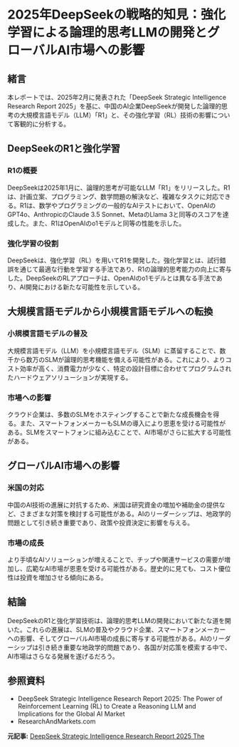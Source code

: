 # 2025年DeepSeekの戦略的知見：強化学習による論理的思考LLMの開発とグローバルAI市場への影響

## 緒言

本レポートでは、2025年2月に発表された「DeepSeek Strategic Intelligence Research Report 2025」を基に、中国のAI企業DeepSeekが開発した論理的思考の大規模言語モデル（LLM）「R1」と、その強化学習（RL）技術の影響について客観的に分析する。

## DeepSeekのR1と強化学習

### R1の概要

DeepSeekは2025年1月に、論理的思考が可能なLLM「R1」をリリースした。R1は、計画立案、プログラミング、数学問題の解決など、複雑なタスクに対応できる。R1は、数学やプログラミングの一般的なAIテストにおいて、OpenAIのGPT4o、AnthropicのClaude 3.5 Sonnet、MetaのLlama 3と同等のスコアを達成した。また、R1はOpenAIのo1モデルと同等の性能を示した。

### 強化学習の役割

DeepSeekは、強化学習（RL）を用いてR1を開発した。強化学習とは、試行錯誤を通じて最適な行動を学習する手法であり、R1の論理的思考能力の向上に寄与した。DeepSeekのRLアプローチは、OpenAIのo1モデルとは異なる手法であり、AI開発における新たな可能性を示している。

## 大規模言語モデルから小規模言語モデルへの転換

### 小規模言語モデルの普及

大規模言語モデル（LLM）を小規模言語モデル（SLM）に蒸留することで、数千から数万のSLMが論理的思考機能を備える可能性がある。これにより、よりコスト効率が高く、消費電力が少なく、特定の設計目標に合わせてプログラムされたハードウェアソリューションが実現する。

### 市場への影響

クラウド企業は、多数のSLMをホスティングすることで新たな成長機会を得る。また、スマートフォンメーカーもSLMの導入により恩恵を受ける可能性がある。SLMをスマートフォンに組み込むことで、AI市場がさらに拡大する可能性がある。

## グローバルAI市場への影響

### 米国の対応

中国のAI技術の進展に対抗するため、米国は研究資金の増加や補助金の提供など、さまざまな対策を検討する可能性がある。AIのリーダーシップは、地政学的問題として引き続き重要であり、政策や投資決定に影響を与える。

### 市場の成長

より手頃なAIソリューションが増えることで、チップや関連サービスの需要が増加し、広範なAI市場が恩恵を受ける可能性がある。歴史的に見ても、コスト優位性は投資を増加させる傾向にある。

## 結論

DeepSeekのR1と強化学習技術は、論理的思考LLMの開発において新たな道を開いた。これらの進展は、SLMの普及やクラウド企業、スマートフォンメーカーへの影響、そしてグローバルAI市場の成長に寄与する可能性がある。AIのリーダーシップは引き続き重要な地政学的問題であり、各国が対応策を模索する中で、AI市場はさらなる発展を遂げるだろう。

## 参照資料

- DeepSeek Strategic Intelligence Research Report 2025: The Power of Reinforcement Learning (RL) to Create a Reasoning LLM and Implications for the Global AI Market
- ResearchAndMarkets.com

**元記事:** [DeepSeek Strategic Intelligence Research Report 2025 The](https://www.globenewswire.com/news-release/2025/02/28/3034610/28124/en/DeepSeek-Strategic-Intelligence-Research-Report-2025-The-Power-of-Reinforcement-Learning-RL-to-Create-a-Reasoning-LLM-and-Implications-for-the-Global-AI-Market.html)